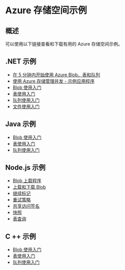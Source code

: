 <properties
   pageTitle="Azure 存储空间示例 | Windows Azure"
   description="查看和下载 Azure 存储空间示例。"
   services="storage"
   documentationCenter="na"
   authors="tamram"
   manager="na"
   editor="na"/>
<tags
   ms.service="storage"
   ms.date="05/15/2015"
   wacn.date="06/26/2015"/>

# Azure 存储空间示例

## 概述
可以使用以下链接查看和下载有用的 Azure 存储空间示例。

## .NET 示例
* [在 5 分钟内开始使用 Azure Blob、表和队列](storage-getting-started-guide)
* [使用 Azure 存储管理并发 - 示例应用程序](https://code.msdn.microsoft.com/Managing-Concurrency-using-56018114)
* [Blob 使用入门](https://github.com/Azure/azure-storage-net/tree/master/Samples/GettingStarted/VisualStudioQuickStarts/DataBlobStorage)
* [表使用入门](https://github.com/Azure/azure-storage-net/tree/master/Samples/GettingStarted/VisualStudioQuickStarts/DataTableStorage)
* [队列使用入门](https://github.com/Azure/azure-storage-net/tree/master/Samples/GettingStarted/VisualStudioQuickStarts/DataStorageQueue)
* [文件使用入门](https://github.com/Azure/azure-storage-net/tree/master/Samples/GettingStarted/VisualStudioQuickStarts/DataTableStorage)

## Java 示例
* [Blob 使用入门](https://github.com/Azure/azure-storage-java/tree/master/microsoft-azure-storage-samples/src/com/microsoft/azure/storage/blob/gettingstarted)
* [表使用入门](https://github.com/Azure/azure-storage-java/tree/master/microsoft-azure-storage-samples/src/com/microsoft/azure/storage/table/gettingtstarted)
* [队列使用入门](https://github.com/Azure/azure-storage-java/tree/master/microsoft-azure-storage-samples/src/com/microsoft/azure/storage/queue/gettingstarted)

## Node.js 示例
* [Blob 上载程序](https://github.com/Azure/azure-storage-node/tree/master/examples/blobuploader)
* [上载和下载 Blob](https://github.com/Azure/azure-storage-node/blob/master/examples/samples/blobuploaddownloadsample.js)
* [继续标记](https://github.com/Azure/azure-storage-node/blob/master/examples/samples/continuationsample.js)
* [重试策略](https://github.com/Azure/azure-storage-node/blob/master/examples/samples/retrypolicysample.js)
* [共享访问签名](https://github.com/Azure/azure-storage-node/blob/master/examples/samples/sassample.js)
* [快照](https://github.com/Azure/azure-storage-node/blob/master/examples/samples/snapshotsample.js)
* [表查询](https://github.com/Azure/azure-storage-node/blob/master/examples/samples/tablequerysample.js)

## C ++ 示例
* [Blob 使用入门](https://github.com/Azure/azure-storage-cpp/tree/master/Microsoft.WindowsAzure.Storage/samples/BlobsGettingStarted)
* [表使用入门](https://github.com/Azure/azure-storage-cpp/tree/master/Microsoft.WindowsAzure.Storage/samples/TablesGettingStarted)
* [队列使用入门](https://github.com/Azure/azure-storage-cpp/tree/master/Microsoft.WindowsAzure.Storage/samples/QueuesGettingStarted)

<!---HONumber=61-->